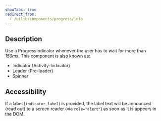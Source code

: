```yaml
---
showTabs: true
redirect_from:
  - /uilib/components/progress/info
---
```


## Description

Use a ProgressIndicator whenever the user has to wait for more than _150ms_. This component is also known as:

- Indicator (Activity-Indicator)
- Loader (Pre-loader)
- Spinner

## Accessibility

If a label (`indicator_label`) is provided, the label text will be announced (read out) to a screen reader (via `role="alert"`) as soon as it is appears in the DOM.
